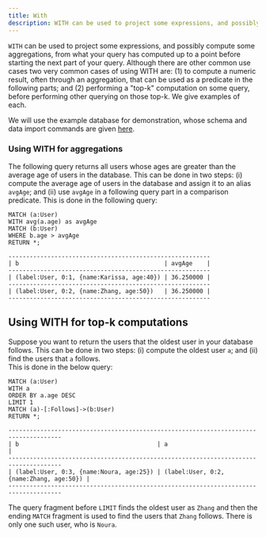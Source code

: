 ```yaml
---
title: With
description: WITH can be used to project some expressions, and possibly compute some aggregations, from what your query has computed up to a point before starting the next part of your query. 
---
```


`WITH` can be used to project some expressions, and possibly compute some aggregations, from what your query has computed up 
to a point before starting the next part of your query. Although there are other common use cases
two very common cases of using WITH are: (1) to compute a numeric result, often through an aggregation, 
that can be used as a predicate in the following parts; and (2) performing a "top-k" computation on 
some query, before performing other querying on those top-k. We give examples of each.

We will use the example database for demonstration, whose schema and data import commands are given [here](/cypher/query-clauses/example-database).

### Using WITH for aggregations
The following query returns all users whose ages are greater than the average age of users in the database. This
can be done in two steps: (i) compute the average age of users in the database and assign it to an alias `avgAge`;
and (ii) use `avgAge` in a following query part in a comparison predicate. This is done in the following query:
```cypher
MATCH (a:User) 
WITH avg(a.age) as avgAge 
MATCH (b:User) 
WHERE b.age > avgAge 
RETURN *;
```

```
---------------------------------------------------------
| b                                         | avgAge    |
---------------------------------------------------------
| (label:User, 0:1, {name:Karissa, age:40}) | 36.250000 |
---------------------------------------------------------
| (label:User, 0:2, {name:Zhang, age:50})   | 36.250000 |
---------------------------------------------------------
```

## Using WITH for top-k computations
Suppose you want to return the users that the oldest user in your database follows. This can be done
in two steps: (i) compute the oldest user `a`; and (ii) find the users that `a` follows.  
This is done in the below query:
```cypher
MATCH (a:User)
WITH a
ORDER BY a.age DESC 
LIMIT 1 
MATCH (a)-[:Follows]->(b:User) 
RETURN *;
```

```
-------------------------------------------------------------------------------------
| b                                       | a                                       |
-------------------------------------------------------------------------------------
| (label:User, 0:3, {name:Noura, age:25}) | (label:User, 0:2, {name:Zhang, age:50}) |
-------------------------------------------------------------------------------------
```

The query fragment before `LIMIT` finds the oldest user as `Zhang` and then the ending `MATCH` fragment is used to find the users that `Zhang` follows. There is only one such user, who is `Noura`.
